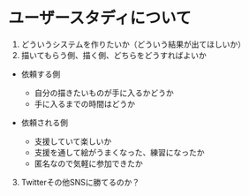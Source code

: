 # ユーザースタディについて
1. どういうシステムを作りたいか（どういう結果が出てほしいか）
2. 描いてもらう側、描く側、どちらをどうすればよいか

- 依頼する側
    - 自分の描きたいものが手に入るかどうか
    - 手に入るまでの時間はどうか

- 依頼される側
    - 支援していて楽しいか
    - 支援を通して絵がうまくなった、練習になったか
    - 匿名なので気軽に参加できたか

3. Twitterその他SNSに勝てるのか？